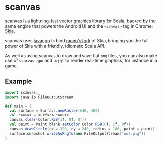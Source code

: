 # scanvas

scanvas is a lightning-fast vector graphics library for Scala, backed by the
same engine that powers the Android UI and the `<canvas>` tag in Chrome:
[Skia](https://skia.org).

scanvas uses [javacpp](https://github.com/bytedeco/javacpp) to bind [mono's
fork](https://github.com/mono/skia) of Skia, bringing you the full power of
Skia with a friendly, idiomatic Scala API.

As well as using scanvas to draw and save flat `png` files, you can also make
use of `scanvas-gpu` and `lwjgl` to render real-time graphics, for instance in
a game.

## Example

```scala
import scanvas._
import java.io.FileOutputStream

def main = {
  val surface = Surface.newRaster(640, 480)
  val canvas = surface.canvas
  canvas.clear(Color.RGB(1f, 0f, 0f))
  val paint = Paint.blank.setColor(Color.RGB(0f, 1f, 0f))
  canvas.drawCircle(cx = 320, cy = 240, radius = 100, paint = paint)
  surface.snapshot.writeAsPngTo(new FileOutputStream("out.png"))
}
```
